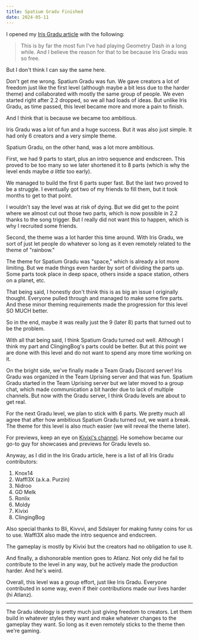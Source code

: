 ```yaml
---
title: Spatium Gradu Finished
date: 2024-05-11
---
```


I opened my [Iris Gradu article](/iris-gradu-finished/) with the following:

> This is by far the most fun I've had playing Geometry Dash in a long while. And I believe the reason for that to be because Iris Gradu was so free.

But I don't think I can say the same here.

Don't get me wrong. Spatium Gradu was fun. We gave creators a lot of freedom just like the first level (although maybe a bit less due to the harder theme) and collaborated with mostly the same group of people. We even started right after 2.2 dropped, so we all had loads of ideas. But unlike Iris Gradu, as time passed, this level became more and more a pain to finish.

And I think that is because we became too ambitious.

Iris Gradu was a lot of fun and a huge success. But it was also just simple. It had only 6 creators and a very simple theme.

Spatium Gradu, on the other hand, was a lot more ambitious.

First, we had 9 parts to start, plus an intro sequence and endscreen. This proved to be too many so we later shortened it to 8 parts (which is why the level ends maybe *a little* too early).

We managed to build the first 6 parts super fast. But the last two proved to be a struggle. I eventually got two of my friends to fill them, but it took months to get to that point.

I wouldn't say the level was at risk of dying. But we did get to the point where we almost cut out those two parts, which is now possible in 2.2 thanks to the song trigger. But I really did not want this to happen, which is why I recruited some friends.

Second, the theme was a lot harder this time around. With Iris Gradu, we sort of just let people do whatever so long as it even remotely related to the theme of "rainbow."

The theme for Spatium Gradu was "space," which is already a lot more limiting. But we made things even harder by sort of dividing the parts up. Some parts took place in deep space, others inside a space station, others on a planet, etc.

That being said, I honestly don't think this is as big an issue I originally thought. Everyone pulled through and managed to make some fire parts. And these minor theming requirements made the progression for this level SO MUCH better.

So in the end, maybe it was really just the 9 (later 8) parts that turned out to be the problem.

With all that being said, I think Spatium Gradu turned out well. Although I think my part and ClingingBog's parts could be better. But at this point we are done with this level and do not want to spend any more time working on it.

On the bright side, we've finally made a Team Gradu Discord server! Iris Gradu was organized in the Team Uprising server and that was fun. Spatium Gradu started in the Team Uprising server but we later moved to a group chat, which made communication a bit harder due to lack of multiple channels. But now with the Gradu server, I think Gradu levels are about to get real.

For the next Gradu level, we plan to stick with 6 parts. We pretty much all agree that after how ambitious Spatium Gradu turned out, we want a break. The theme for this level is also much easier (we will reveal the theme later).

For previews, keep an eye on [Kivixi's channel](https://www.youtube.com/@Kivixi). He somehow became our go-to guy for showcases and previews for Gradu levels so.

Anyway, as I did in the Iris Gradu article, here is a list of all Iris Gradu contributors:

1. Knox14
2. Waffl3X (a.k.a. Purzin)
3. Nidroo
4. GD Melk
5. Ronlix
6. Moldy
7. Kivixi
8. ClingingBog

Also special thanks to Bli, Kivvvi, and Sdslayer for making funny coins for us to use. Waffl3X also made the intro sequence and endscreen.

The gameplay is mostly by Kivixi but the creators had no obligation to use it.

And finally, a dishonorable mention goes to Atlanz. Not only did he fail to contribute to the level in any way, but he actively made the production harder. And he's weird.

Overall, this level was a group effort, just like Iris Gradu. Everyone contributed in some way, even if their contributions made our lives harder (hi Atlanz).

---

The Gradu ideology is pretty much just giving freedom to creators. Let them build in whatever styles they want and make whatever changes to the gameplay they want. So long as it even remotely sticks to the theme then we're gaming.